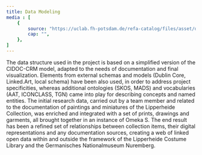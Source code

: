 ```yaml
---
title: Data Modeling
media : [
    {
        source: "https://uclab.fh-potsdam.de/refa-catalog/files/asset/d24606fd113f3235eb817a36332050a14169caf7.png",
        cap: "",
    },
]
---
```


The data structure used in the project is based on a simplified version of the CIDOC-CRM model, adapted to the needs of documentation and final visualization. Elements from external schemas and models (Dublin Core, Linked.Art, local schema) have been also used, in order to address project specificities, whereas additional ontologies (SKOS, MADS) and vocabularies (AAT, ICONCLASS, TGN) came into play for describing concepts and named entities.
The initial research data, carried out by a team member and related to the documentation of paintings and miniatures of the Lipperheide Collection, was enriched and integrated with a set of prints, drawings and garments, all brought together in an instance of Omeka S.
The end result has been a refined set of relationships between collection items, their digital representations and any documentation sources, creating a web of linked open data within and outside the framework of the Lipperheide Costume Library and the Germanisches Nationalmuseum Nuremberg.
